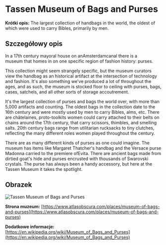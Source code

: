 # Tassen Museum of Bags and Purses

**Krótki opis:**
The largest collection of handbags in the world, the oldest of which were used to carry Bibles, primarily by men.

## Szczegółowy opis

In a 17th century mayoral house on anAmsterdamcanal there is a museum that homes in on one specific region of fashion history: purses.

This collection might seem strangely specific, but the museum curators view the handbag as an historical artifact at the intersection of technology and fashion. It's also something we've produced a lot of throughout the ages, and as such, the museum is stocked floor to ceiling with purses, bags, cases, satchels, and all other sorts of storage accoutrement.

It's the largest collection of purses and bags the world over, with more than 5,000 artifacts and counting. The oldest bags in the collection date to the 16th century and were mostly used by men to carry Bibles, alms, etc. There are châtelaines, proto-toolkits women could carry attached to their belts on chains around the 17th century, that carry scissors, thimbles, and smelling salts. 20th century bags range from utilitarian rucksacks to tiny clutches, reflecting the many different roles women played throughout the century.

There are as many different kinds of purses as one could imagine. The museum has items like Margaret Thatcher's handbag and the Versace purse Madonna carried to the premiere ofEvita. There are ancient bags made from dirtied goat's hide and purses encrusted with thousands of Swarovski crystals. The purse has always been a handy accessory, but here at the Tassen Museum it takes the spotlight.

## Obrazek

![Tassen Museum of Bags and Purses](https://media.cntraveler.com/photos/5b0d7773b7bd0e0f590124b2/16:9/w_2560,c_limit/Tassen-Museum_2018_45.jpg)

**Strona muzeum:** [https://www.atlasobscura.com/places/museum-of-bags-and-purses](https://www.atlasobscura.com/places/museum-of-bags-and-purses)

**Dodatkowe informacje:** [https://en.wikipedia.org/wiki/Museum_of_Bags_and_Purses](https://en.wikipedia.org/wiki/Museum_of_Bags_and_Purses)


